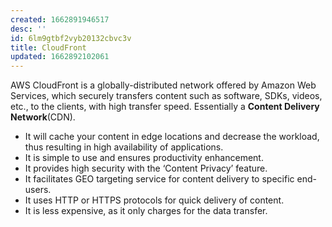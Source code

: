 ```yaml
---
created: 1662891946517
desc: ''
id: 6lm9gtbf2vyb20132cbvc3v
title: CloudFront
updated: 1662892102061
---
```

   
AWS CloudFront is a globally-distributed network offered by Amazon Web Services, which securely transfers content such as software, SDKs, videos, etc., to the clients, with high transfer speed. Essentially a **Content Delivery Network**(CDN).   
   
   
- It will cache your content in edge locations and decrease the workload, thus resulting in high availability of applications.   
- It is simple to use and ensures productivity enhancement.   
- It provides high security with the ‘Content Privacy’ feature.   
- It facilitates GEO targeting service for content delivery to specific end-users.   
- It uses HTTP or HTTPS protocols for quick delivery of content.   
- It is less expensive, as it only charges for the data transfer.